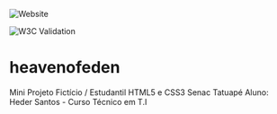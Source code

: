 ![Website](https://img.shields.io/website?style=flat-square&url=https%3A%2F%2Fmorcegoh.github.io%2Fheavenofeden%2F)

![W3C Validation](https://img.shields.io/w3c-validation/html?style=flat-square&targetUrl=https%3A%2F%2Fmorcegoh.github.io%2Fheavenofeden%2F)

# heavenofeden
Mini Projeto Fictício / Estudantil HTML5 e CSS3 Senac Tatuapé
Aluno: Heder Santos - Curso Técnico em T.I 


